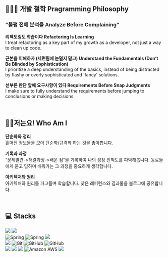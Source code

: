 ## 👩🏻‍🌾 개발 철학 Pragramming Philosophy 
### "불평 전에 분석을 Analyze Before Complaining"
**리펙토링도 학습이다 Refactoring Is Learning**    
I treat refactoring as a key part of my growth as a developer, not just a way to clean up code.

**근본을 이해하자 (세련됨에 눈멀지 말고) Understand the Fundamentals (Don’t Be Blinded by Sophistication)**    
I prioritize a deep understanding of the basics, instead of being distracted by flashy or overly sophisticated and 'fancy' solutions.

**섣부른 판단 앞에 요구사항이 있다 Requirements Before Snap Judgments**    
I make sure to fully understand the requirements before jumping to conclusions or making decisions.

  <br>

## 🙋‍♂️저는요! Who Am I
**단순화와 정리**    
흩어진 정보들을 모아 단순화/규격화 하는 것을 좋아합니다.  

**기록과 과정**    
“문제발견->해결과정->배운 점”을 기록하여 나의 성장 진척도를 파악해봅니다. 동료들에게 묻고 답하며 배워가는 그 과정을 중요하게 생각합니다.  

**아키텍처와 원리**    
아키텍처와 원리를 파고들며 학습합니다. 찾은 레퍼런스와 결과물을 블로그에 공유합니다. 

<br>

## 💻 Stacks

<div align=left> 
    <img src="https://img.shields.io/badge/java-007396?style=for-the-badge&logo=java&logoColor=white"> 
    <img src="https://img.shields.io/badge/javascript-%23F7DF1E.svg?&style=for-the-badge&logo=javascript&logoColor=black" />
    <br>
  <img alt="Spring" src ="https://img.shields.io/badge/Spring-6DB33F.svg?style=for-the-badge&logo=Spring&logoColor=white"/>
    <img alt="Spring" src ="https://img.shields.io/badge/mysql-4479A1.svg?style=for-the-badge&logo=mysql&logoColor=white"/>
    <img src="https://img.shields.io/badge/oracle-%23F80000.svg?&style=for-the-badge&logo=oracle&logoColor=white" />
  <br>


<img src="https://img.shields.io/badge/react-%2361DAFB.svg?&style=for-the-badge&logo=react&logoColor=black" />
<img alt="Git" src ="https://img.shields.io/badge/Git-F05032.svg?&style=for-the-badge&logo=Git&logoColor=white"/>
<img alt="GitHub" src ="https://img.shields.io/badge/GitHub-181717.svg?&style=for-the-badge&logo=GitHub&logoColor=white"/>
<img alt="GitHub" src ="https://img.shields.io/badge/gitlab-%23181717.svg?style=for-the-badge&logo=gitlab&logoColor=white"/><br>
<img src="https://img.shields.io/badge/redis-%23DC382D.svg?&style=for-the-badge&logo=redis&logoColor=white" />
<img src="https://img.shields.io/badge/docker-2496ED?style=for-the-badge&logo=docker&logoColor=white">
<img src="https://img.shields.io/badge/Apache%20Kafka-000?style=for-the-badge&logo=apachekafka">
<img alt="Amazon AWS" src ="https://img.shields.io/badge/AWS-%23FF9900.svg?style=for-the-badge&logo=amazon-aws&logoColor=white"/>
<img src="https://img.shields.io/badge/jenkins-%23D24939.svg?&style=for-the-badge&logo=jenkins&logoColor=white" />
</div>



